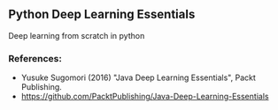 ## Python Deep Learning Essentials
Deep learning from scratch in python

### References:
  - Yusuke Sugomori (2016) "Java Deep Learning Essentials", Packt Publishing.
  - https://github.com/PacktPublishing/Java-Deep-Learning-Essentials